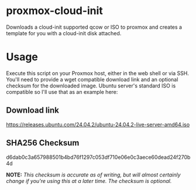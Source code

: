 # proxmox-cloud-init
Downloads a cloud-init supported qcow or ISO to proxmox and creates a template for you with a cloud-init disk attached.


# Usage
Execute this script on your Proxmox host, either in the web shell or via SSH. You'll need to provide a wget compatible download link and an optional checksum for the downloaded image. Ubuntu server's standard ISO is compatible so I'll use that as an example here:

## Download link
https://releases.ubuntu.com/24.04.2/ubuntu-24.04.2-live-server-amd64.iso

## SHA256 Checksum
d6dab0c3a657988501b4bd76f1297c053df710e06e0c3aece60dead24f270b4d

**NOTE:** *This checksum is accurate as of writing, but will almost certainly change if you're using this at a later time. The checksum is optional.*
